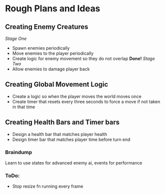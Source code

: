# Rough Plans and Ideas

## Creating Enemy Creatures
*Stage One*
- Spawn enemies periodically
- Move enemies to the player periodically
- Create logic for enemy movement so they do not overlap
**Done!**
*Stage Two*
- Allow enemies to damage player back

## Creating Global Movement Logic
- Create a logic so when the player moves the world moves once
- Create timer that resets every three seconds to force a move if not taken in that time

## Creating Health Bars and Timer bars
- Design a health bar that matches player health
- Design timer bar that matches player time before turn end

### Braindump
Learn to use states for advanced enemy ai, events for performance

### ToDo:
- Stop resize fn running every frame
